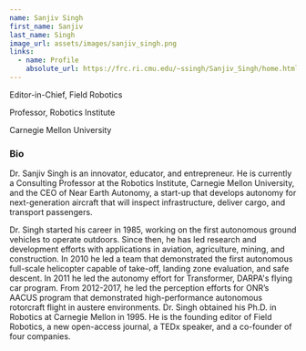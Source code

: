 ```yaml
---
name: Sanjiv Singh
first_name: Sanjiv
last_name: Singh
image_url: assets/images/sanjiv_singh.png
links:
  - name: Profile
    absolute_url: https://frc.ri.cmu.edu/~ssingh/Sanjiv_Singh/home.html
---
```


Editor-in-Chief, Field Robotics

Professor, Robotics Institute

Carnegie Mellon University

### Bio

Dr. Sanjiv Singh is an innovator, educator, and entrepreneur. He is currently a Consulting Professor at the Robotics Institute, Carnegie Mellon University, and the CEO of Near Earth Autonomy, a start-up that develops autonomy for next-generation aircraft that will inspect infrastructure, deliver cargo, and transport passengers.

Dr. Singh started his career in 1985, working on the first autonomous ground vehicles to operate outdoors. Since then, he has led research and development efforts with applications in aviation, agriculture, mining, and construction. In 2010 he led a team that demonstrated the first autonomous full-scale helicopter capable of take-off, landing zone evaluation, and safe descent. In 2011 he led the autonomy effort for Transformer, DARPA's flying car program. From 2012-2017, he led the perception efforts for ONR’s AACUS program that demonstrated high-performance autonomous rotorcraft flight in austere environments.  Dr. Singh obtained his Ph.D. in Robotics at Carnegie Mellon in 1995.  He is the founding editor of Field Robotics, a new open-access journal, a TEDx speaker, and a co-founder of four companies.
